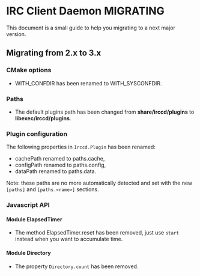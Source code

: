 IRC Client Daemon MIGRATING
===========================

This document is a small guide to help you migrating to a next major version.

Migrating from 2.x to 3.x
-------------------------

### CMake options

  - WITH_CONFDIR has been renamed to WITH_SYSCONFDIR.

### Paths

  - The default plugins path has been changed from **share/irccd/plugins** to
    **libexec/irccd/plugins**.

### Plugin configuration

The following properties in `Irccd.Plugin` has been renamed:

  - cachePath renamed to paths.cache,
  - configPath renamed to paths.config,
  - dataPath renamed to paths.data.

Note: these paths are no more automatically detected and set with the new
      `[paths]` and `[paths.<name>]` sections.

### Javascript API

#### Module ElapsedTimer

  - The method ElapsedTimer.reset has been removed, just use `start` instead
    when you want to accumulate time.

#### Module Directory

  - The property `Directory.count` has been removed.

